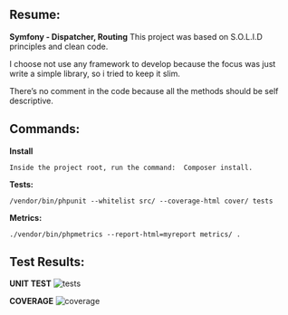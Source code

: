 
Resume:
-------------------------

**Symfony - Dispatcher, Routing**
This project was based on S.O.L.I.D principles and clean code.

I choose not use any framework to develop because the focus was just write a simple library, so i tried to keep it slim.

There’s no comment in the code because all the methods should be self descriptive.

**Commands:**
----------------
**Install** 
	
	Inside the project root, run the command:  Composer install.

**Tests:**

    /vendor/bin/phpunit --whitelist src/ --coverage-html cover/ tests

**Metrics:**

	./vendor/bin/phpmetrics --report-html=myreport metrics/ .
	
	
**Test Results:**
----------------

**UNIT TEST**
![tests](https://user-images.githubusercontent.com/1281429/57573721-afd15900-7402-11e9-8860-0c0679215d4d.png)

**COVERAGE**
![coverage](https://user-images.githubusercontent.com/1281429/57573718-acd66880-7402-11e9-8bfa-f146c7f78c2d.png)

